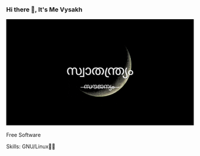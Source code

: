 ### Hi there 👋, It's Me Vysakh
![](https://raw.githubusercontent.com/tellmeY18/tellmeY18/main/resources/banner.png)

Free Software 

Skills: GNU/Linux🐧🐂

 





